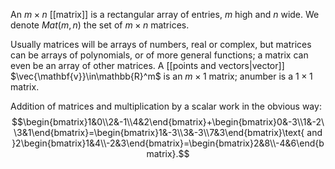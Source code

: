 An $m \times n$ [[matrix]] is a rectangular array of entries, $m$ high and $n$ wide. We denote $Mat(m,n)$ the set of $m\times n$ matrices.

Usually matrices will be arrays of numbers, real or complex, but matrices can be arrays of polynomials, or of more general functions; a matrix can even be an array of other matrices. A [[points and vectors|vector]] $\vec{\mathbf{v}}\in\mathbb{R}^m$ is an $m\times1$ matrix; anumber is a $1\times1$ matrix.

Addition of matrices and multiplication by a scalar work in the obvious way: 
$$\begin{bmatrix}1&0\\2&-1\\4&2\end{bmatrix}+\begin{bmatrix}0&-3\\1&-2\\3&1\end{bmatrix}=\begin{bmatrix}1&-3\\3&-3\\7&3\end{bmatrix}\text{ and }2\begin{bmatrix}1&4\\-2&3\end{bmatrix}=\begin{bmatrix}2&8\\-4&6\end{bmatrix}.$$
